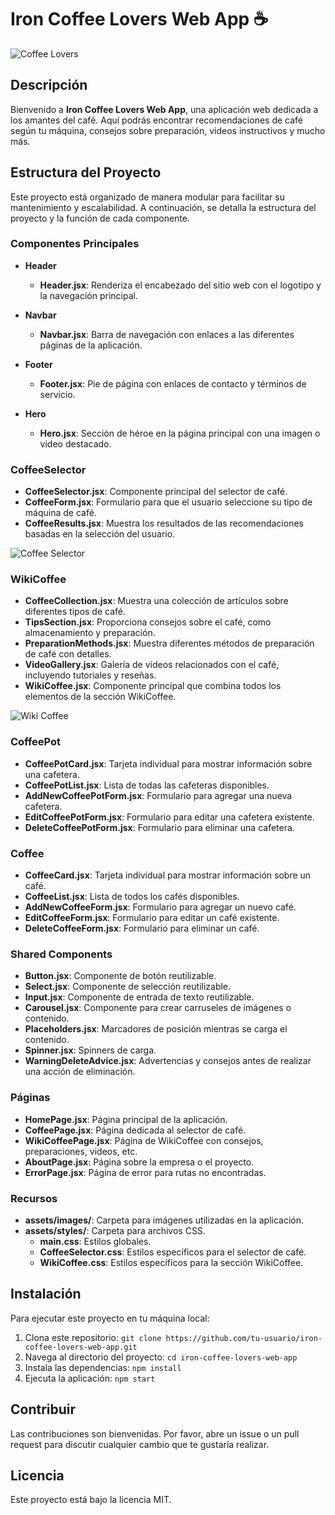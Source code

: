 # Iron Coffee Lovers Web App ☕️

![Coffee Lovers](assets/coffee-hero.jpg)

## Descripción

Bienvenido a **Iron Coffee Lovers Web App**, una aplicación web dedicada a los amantes del café. Aquí podrás encontrar recomendaciones de café según tu máquina, consejos sobre preparación, videos instructivos y mucho más.

## Estructura del Proyecto

Este proyecto está organizado de manera modular para facilitar su mantenimiento y escalabilidad. A continuación, se detalla la estructura del proyecto y la función de cada componente.

### Componentes Principales

- **Header**
  - **Header.jsx**: Renderiza el encabezado del sitio web con el logotipo y la navegación principal.

- **Navbar**
  - **Navbar.jsx**: Barra de navegación con enlaces a las diferentes páginas de la aplicación.

- **Footer**
  - **Footer.jsx**: Pie de página con enlaces de contacto y términos de servicio.

- **Hero**
  - **Hero.jsx**: Sección de héroe en la página principal con una imagen o video destacado.

### CoffeeSelector

- **CoffeeSelector.jsx**: Componente principal del selector de café.
- **CoffeeForm.jsx**: Formulario para que el usuario seleccione su tipo de máquina de café.
- **CoffeeResults.jsx**: Muestra los resultados de las recomendaciones basadas en la selección del usuario.

![Coffee Selector](assets/coffee-selector.png)

### WikiCoffee

- **CoffeeCollection.jsx**: Muestra una colección de artículos sobre diferentes tipos de café.
- **TipsSection.jsx**: Proporciona consejos sobre el café, como almacenamiento y preparación.
- **PreparationMethods.jsx**: Muestra diferentes métodos de preparación de café con detalles.
- **VideoGallery.jsx**: Galería de videos relacionados con el café, incluyendo tutoriales y reseñas.
- **WikiCoffee.jsx**: Componente principal que combina todos los elementos de la sección WikiCoffee.

![Wiki Coffee](assets/wiki-coffee.png)

### CoffeePot

- **CoffeePotCard.jsx**: Tarjeta individual para mostrar información sobre una cafetera.
- **CoffeePotList.jsx**: Lista de todas las cafeteras disponibles.
- **AddNewCoffeePotForm.jsx**: Formulario para agregar una nueva cafetera.
- **EditCoffeePotForm.jsx**: Formulario para editar una cafetera existente.
- **DeleteCoffeePotForm.jsx**: Formulario para eliminar una cafetera.

### Coffee

- **CoffeeCard.jsx**: Tarjeta individual para mostrar información sobre un café.
- **CoffeeList.jsx**: Lista de todos los cafés disponibles.
- **AddNewCoffeeForm.jsx**: Formulario para agregar un nuevo café.
- **EditCoffeeForm.jsx**: Formulario para editar un café existente.
- **DeleteCoffeeForm.jsx**: Formulario para eliminar un café.

### Shared Components

- **Button.jsx**: Componente de botón reutilizable.
- **Select.jsx**: Componente de selección reutilizable.
- **Input.jsx**: Componente de entrada de texto reutilizable.
- **Carousel.jsx**: Componente para crear carruseles de imágenes o contenido.
- **Placeholders.jsx**: Marcadores de posición mientras se carga el contenido.
- **Spinner.jsx**: Spinners de carga.
- **WarningDeleteAdvice.jsx**: Advertencias y consejos antes de realizar una acción de eliminación.

### Páginas

- **HomePage.jsx**: Página principal de la aplicación.
- **CoffeePage.jsx**: Página dedicada al selector de café.
- **WikiCoffeePage.jsx**: Página de WikiCoffee con consejos, preparaciones, videos, etc.
- **AboutPage.jsx**: Página sobre la empresa o el proyecto.
- **ErrorPage.jsx**: Página de error para rutas no encontradas.

### Recursos

- **assets/images/**: Carpeta para imágenes utilizadas en la aplicación.
- **assets/styles/**: Carpeta para archivos CSS.
  - **main.css**: Estilos globales.
  - **CoffeeSelector.css**: Estilos específicos para el selector de café.
  - **WikiCoffee.css**: Estilos específicos para la sección WikiCoffee.

## Instalación

Para ejecutar este proyecto en tu máquina local:

1. Clona este repositorio: `git clone https://github.com/tu-usuario/iron-coffee-lovers-web-app.git`
2. Navega al directorio del proyecto: `cd iron-coffee-lovers-web-app`
3. Instala las dependencias: `npm install`
4. Ejecuta la aplicación: `npm start`

## Contribuir

Las contribuciones son bienvenidas. Por favor, abre un issue o un pull request para discutir cualquier cambio que te gustaría realizar.

## Licencia

Este proyecto está bajo la licencia MIT.

